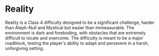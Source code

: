 # Reality

Reality is a Class 4 difficulty designed to be a significant challenge, harder than Aleph-Null and Mystical but easier than Immeasurable. The environment is dark and foreboding, with obstacles that are extremely difficult to locate and overcome. The difficulty is meant to be a major roadblock, testing the player's ability to adapt and persevere in a harsh, unforgiving setting.
